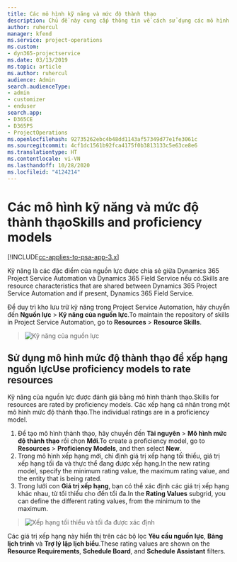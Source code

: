 ```yaml
---
title: Các mô hình kỹ năng và mức độ thành thạo
description: Chủ đề này cung cấp thông tin về cách sử dụng các mô hình kỹ năng và mức độ thành thạo.
author: ruhercul
manager: kfend
ms.service: project-operations
ms.custom:
- dyn365-projectservice
ms.date: 03/13/2019
ms.topic: article
ms.author: ruhercul
audience: Admin
search.audienceType:
- admin
- customizer
- enduser
search.app:
- D365CE
- D365PS
- ProjectOperations
ms.openlocfilehash: 92735262ebc4b48dd1143af57349d77e1fe3061c
ms.sourcegitcommit: 4cf1dc1561b92fca4175f0b3813133c5e63ce8e6
ms.translationtype: HT
ms.contentlocale: vi-VN
ms.lasthandoff: 10/28/2020
ms.locfileid: "4124214"
---
```

# <a name="skills-and-proficiency-models"></a><span data-ttu-id="11522-103">Các mô hình kỹ năng và mức độ thành thạo</span><span class="sxs-lookup"><span data-stu-id="11522-103">Skills and proficiency models</span></span>

[!INCLUDE[cc-applies-to-psa-app-3.x](../includes/cc-applies-to-psa-app-3x.md)]

<span data-ttu-id="11522-104">Kỹ năng là các đặc điểm của nguồn lực được chia sẻ giữa Dynamics 365 Project Service Automation và Dynamics 365 Field Service nếu có.</span><span class="sxs-lookup"><span data-stu-id="11522-104">Skills are resource characteristics that are shared between Dynamics 365 Project Service Automation and if present, Dynamics 365 Field Service.</span></span> 

<span data-ttu-id="11522-105">Để duy trì kho lưu trữ kỹ năng trong Project Service Automation, hãy chuyển đến **Nguồn lực** \> **Kỹ năng của nguồn lực**.</span><span class="sxs-lookup"><span data-stu-id="11522-105">To maintain the repository of skills in Project Service Automation, go to **Resources** \> **Resource Skills**.</span></span> 

> ![Kỹ năng của nguồn lực](media/Resource-Management-image84.png)

## <a name="use-proficiency-models-to-rate-resources"></a><span data-ttu-id="11522-107">Sử dụng mô hình mức độ thành thạo để xếp hạng nguồn lực</span><span class="sxs-lookup"><span data-stu-id="11522-107">Use proficiency models to rate resources</span></span>

<span data-ttu-id="11522-108">Kỹ năng của nguồn lực được đánh giá bằng mô hình thành thạo.</span><span class="sxs-lookup"><span data-stu-id="11522-108">Skills for resources are rated by proficiency models.</span></span> <span data-ttu-id="11522-109">Các xếp hạng cá nhân trong một mô hình mức độ thành thạo.</span><span class="sxs-lookup"><span data-stu-id="11522-109">The individual ratings are in a proficiency model.</span></span> 

1. <span data-ttu-id="11522-110">Để tạo mô hình thành thạo, hãy chuyển đến **Tài nguyên** \> **Mô hình mức độ thành thạo** rồi chọn **Mới**.</span><span class="sxs-lookup"><span data-stu-id="11522-110">To create a proficiency model, go to **Resources** \> **Proficiency Models**, and then select **New**.</span></span>
2. <span data-ttu-id="11522-111">Trong mô hình xếp hạng mới, chỉ định giá trị xếp hạng tối thiểu, giá trị xếp hạng tối đa và thực thể đang được xếp hạng.</span><span class="sxs-lookup"><span data-stu-id="11522-111">In the new rating model, specify the minimum rating value, the maximum rating value, and the entity that is being rated.</span></span>
3. <span data-ttu-id="11522-112">Trong lưới con **Giá trị xếp hạng**, bạn có thể xác định các giá trị xếp hạng khác nhau, từ tối thiểu cho đến tối đa.</span><span class="sxs-lookup"><span data-stu-id="11522-112">In the **Rating Values** subgrid, you can define the different rating values, from the minimum to the maximum.</span></span>

> ![Xếp hạng tối thiểu và tối đa được xác định](media/Resource-Management-image85.png)

<span data-ttu-id="11522-114">Các giá trị xếp hạng này hiển thị trên các bộ lọc **Yêu cầu nguồn lực**, **Bảng lịch trình** và **Trợ lý lập lịch biểu**.</span><span class="sxs-lookup"><span data-stu-id="11522-114">These rating values are shown on the **Resource Requirements**, **Schedule Board**, and **Schedule Assistant** filters.</span></span>
